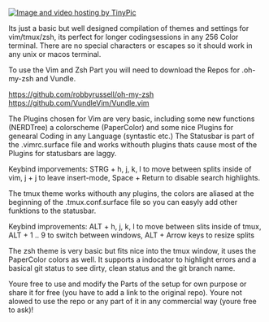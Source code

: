 <a href="http://tinypic.com?ref=30cpu9f" target="_blank"><img src="http://i65.tinypic.com/30cpu9f.png" border="0" alt="Image and video hosting by TinyPic"></a>

Its just a basic but well designed compilation of themes and settings for vim/tmux/zsh, its perfect for longer codingsessions in any 256 Color terminal. There are no special characters or escapes so it should work in any unix or macos terminal.

To use the Vim and Zsh Part you will need to download the Repos for .oh-my-zsh and Vundle.

https://github.com/robbyrussell/oh-my-zsh
https://github.com/VundleVim/Vundle.vim

The Plugins chosen for Vim are very basic, including some new functions (NERDTree) a colorscheme (PaperColor) and some nice Plugins for genearal Coding in any Language (syntastic etc.) The Statusbar is part of the .vimrc.surface file and works withouth plugins thats cause most of the Plugins for statusbars are laggy.

Keybind imporvements: STRG + h, j, k, l to move between splits inside of vim, j + j to leave insert-mode, Space + Return to disable search highlights.

The tmux theme works withouth any plugins, the colors are aliased at the beginning of the .tmux.conf.surface file so you can easyly add other funktions to the statusbar.

Keybind improvements: ALT + h, j, k, l to move between slits inside of tmux, ALT + 1 .. 9 to switch between windows, ALT + Arrow keys to resize splits

The zsh theme is very basic but fits nice into the tmux window, it uses the PaperColor colors as well. It supports a indocator to highlight errors and a basical git status to see dirty, clean status and the git branch name.

Youre free to use and modify the Parts of the setup for own purpose or share it for free (you have to add a link to the original repo). Youre not alowed to use the repo or any part of it in any commercial way (youre free to ask)!

